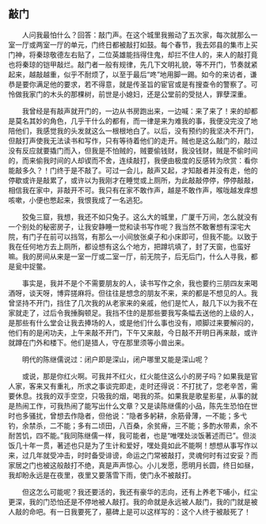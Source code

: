   

## 敲门

　　人问我最怕什么？回答：敲门声。在这个城里我搬动了五次家，每次就那么一室一厅或两室一厅的单元，门终日都被敲打如鼓。每个春节，我去郊县的集市上买门神，将秦琼敬德左右贴了，二位英雄能挡得住鬼，却拦不住人的，来人的敲打竟也将秦琼的铠甲敲烂。敲门者一般有规律，先几下文明礼貌，等不开门，节奏就紧起来，越敲越重，似乎不耐烦了，以至于最后“咚”地用脚一踢。如今的来访者，谦恭是要你满足他的要求，若不得意，就是传圣旨的宦官或是有搜查令的警察了。可怜做我家门的木头的那棵树，前世是小媳妇，还是公堂前的受挞人，罪孽深重。

　　我曾经是有敲声就开门的，一边从书房跑出来，一边喊：来了来了！来的却都是莫名其妙的角色，几乎干什么的都有，而一律是来为难我的事，我便没完没了地陪他们，我感觉我的头发就这么一根根地白了。以后，没有预约的我坚决不开门，但敲打声使我无法读书和写作，只有等待着他们的走开。贼也是这么敲门的，敲过没有反应就要撬门而入，但我是不怕贼的，贼要偷钱财，我没钱财，贼是不偷时间的，而来偷我时间的人却锲而不舍，连续敲打，我便由极度的反感转为欣赏：看你能敲多久？！门终于是不敲了。可过一会儿，敲声又起，才知敲者并没有走，他的停歇或许是敲累了，或许以为我刚才在睡觉或上厕所，为此敲敲停停，停停敲敲，相信我在家中，非敲开不可。我只有在家不敢作声，越是不敢作声，喉咙越发痒想咳嗽，小便也憋起来，我恨我成了一名逃犯。

　　狡兔三窟，我想，我还不如只兔子。这么大的城里，广厦千万间，怎么就没有一个别处的秘密房子，让我安静睡一觉和读书写作呢？我当然不敢奢想有深宅大院，有门子在前可以挡驾，有那么一小间放张桌子和小床即可，但我不能。以致于我在任何地方去上厕所，都设想有这么个地方，把蹲坑填了，封了天窗，也蛮好嘛。我的房间从来是一室一厅或二室一厅，前无院子，后无后门，什么人寻我，都是瓮中捉鳖。

　　事实是，我并不是个不需要朋友的人，读书写作之余，我也要约三朋四友来喝酒呀，谈天呀，博弈搓麻将。但往往是想念的朋友不来，来的都是不想见的人。我曾坚持不开门，挡住了几次我的从老家来的亲戚，他们是忙人，敲几下以为我不在家就走了，过后令我捶胸顿足。我挡不住的是那些要我写条幅去送他的上级的人，是那些有什么堂会让我去捧场的人，或是他们什么事也没有，顺脚过来要解闷的，他们有的是闲功夫，上午来敲不开门，下午又来敲，今日敲不开明日再来敲，或许就蹲在门外和楼下。他们是猎人，守在那里须等小兽出来。

　　明代的陈继儒说过：闭户即是深山，闭户哪里又能是深山呢？

　　或说，那是你红火啊。可我并不红火，红火能住这么小的房子吗？如果我是官人家，客来又有重礼，所求之事谈完即走，走时还得说：不打扰了，您老辛苦，需要休息。找我的双手空空，只吸我的烟，喝我的茶。如果我是歌星影星，从事的就是热闹工作，可我热闹了能写出什么文章？又是读陈继儒的小品，陈先生恐怕在世时也多骚扰，曾想去作隐者，但他说：“隐者多躬耕，余筋骨薄，一不能；多弋钓，余禁杀，二不能；多有二顷田，八百桑，余贫瘠，三不能；多酌水带素，余不耐苦饥，四不能。”我同陈继儒一样，我可能者，也是“唯嘿处淡饭著述而已”。但淡饭几十年一贯，著述也只是为了生计和爱好，嘿处竟如此不能啊！想想从事写作以来，过几年就受冲击，时时备受诽谤，命运之门常被敲打，灵魂何时有过安妥？而家居之门也被这般敲打不绝，真是声声惊心。小儿发愿，愿明月长圆，终日如昼，我却盼永远是在夜里，夜里又要落雪下雨，使门永不被敲打。

　　但这怎么可能呢？我还要活的，我还有豪华的志向，还有上养老下哺小，红尘更深，我的门恐怕还是不停地被人敲打。我的命就是永远被人敲门，我的门就是被人敲的命吧。有一日我要死了，墓碑上是可以这样写的：这个人终于被敲死了！